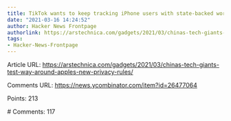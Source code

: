 ```yaml
---
title: TikTok wants to keep tracking iPhone users with state-backed workaround
date: "2021-03-16 14:24:52"
author: Hacker News Frontpage
authorlink: https://arstechnica.com/gadgets/2021/03/chinas-tech-giants-test-way-around-apples-new-privacy-rules/
tags:
- Hacker-News-Frontpage
---
```


<p>Article URL: <a href="https://arstechnica.com/gadgets/2021/03/chinas-tech-giants-test-way-around-apples-new-privacy-rules/">https://arstechnica.com/gadgets/2021/03/chinas-tech-giants-test-way-around-apples-new-privacy-rules/</a></p>
<p>Comments URL: <a href="https://news.ycombinator.com/item?id=26477064">https://news.ycombinator.com/item?id=26477064</a></p>
<p>Points: 213</p>
<p># Comments: 117</p>
